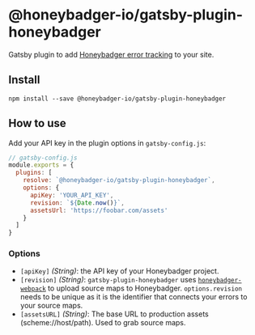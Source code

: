 # @honeybadger-io/gatsby-plugin-honeybadger

Gatsby plugin to add [Honeybadger error tracking](https://www.honeybadger.io/for/javascript/?utm_source=github&utm_medium=readme&utm_campaign=gatsby&utm_content=Honeybadger+error+tracking) to your site.

## Install

`npm install --save @honeybadger-io/gatsby-plugin-honeybadger`

## How to use

Add your API key in the plugin options in `gatsby-config.js`:

```js
// gatsby-config.js
module.exports = {
  plugins: [
    resolve: `@honeybadger-io/gatsby-plugin-honeybadger`,
    options: {
      apiKey: 'YOUR_API_KEY',
      revision: `${Date.now()}`,
      assetsUrl: 'https://foobar.com/assets'
    }
  ]
}
```

### Options

- `[apiKey]` _(String)_: the API key of your Honeybadger project.
- `[revision]` _(String)_: `gatsby-plugin-honeybadger` uses [`honeybadger-webpack`](https://github.com/honeybadger-io/honeybadger-webpack) to upload source maps to Honeybadger. `options.revision` needs to be unique as it is the identifier that connects your errors to your source maps.
- `[assetsURL]` _(String)_: The base URL to production assets (scheme://host/path). Used to grab source maps.
